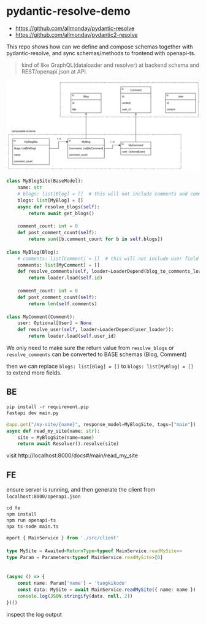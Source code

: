 # pydantic-resolve-demo

- https://github.com/allmonday/pydantic-resolve
- https://github.com/allmonday/pydantic2-resolve

This repo shows how can we define and compose schemas together with pydantic-resolve, and sync schemas/methods to frontend with openapi-ts.

> kind of like GraphQL(dataloader and resolver) at backend schema and REST/openapi.json at API.


![](./demo.png)

```python
class MyBlogSite(BaseModel):
    name: str
    # blogs: list[Blog] = []  # this will not include comments and comment_count
    blogs: list[MyBlog] = []
    async def resolve_blogs(self):
        return await get_blogs()

    comment_count: int = 0
    def post_comment_count(self):
        return sum([b.comment_count for b in self.blogs])
        
class MyBlog(Blog):
    # comments: list[Comment] = []  # this will not include user field
    comments: list[MyComment] = []
    def resolve_comments(self, loader=LoaderDepend(blog_to_comments_loader)):
        return loader.load(self.id)

    comment_count: int = 0
    def post_comment_count(self):
        return len(self.comments)

class MyComment(Comment):
    user: Optional[User] = None
    def resolve_user(self, loader=LoaderDepend(user_loader)):
        return loader.load(self.user_id)

```

We only need to make sure the return value from `resolve_blogs` or `resolve_comments` can be converted to BASE schemas (Blog, Comment)

then we can replace `blogs: list[Blog] = []` to `blogs: list[MyBlog] = []` to extend more fields.

## BE

```shell
pip install -r requirement.pip
fastapi dev main.py
```

```python
@app.get("/my-site/{name}", response_model=MyBlogSite, tags=["main"])
async def read_my_site(name: str):
    site = MyBlogSite(name=name)
    return await Resolver().resolve(site)
```

visit http://localhost:8000/docs#/main/read_my_site


## FE

ensure server is running, and then generate the client from `localhost:8000/openapi.json`
```shell
cd fe
npm install
npm run openapi-ts
npx ts-node main.ts
```

```ts
mport { MainService } from './src/client'

type MySite = Awaited<ReturnType<typeof MainService.readMySite>>
type Param = Parameters<typeof MainService.readMySite>[0]


(async () => {
    const name: Param['name'] = 'tangkikodo'
    const data: MySite = await MainService.readMySite({ name: name })
    console.log(JSON.stringify(data, null, 2))
})()
```

inspect the log output
